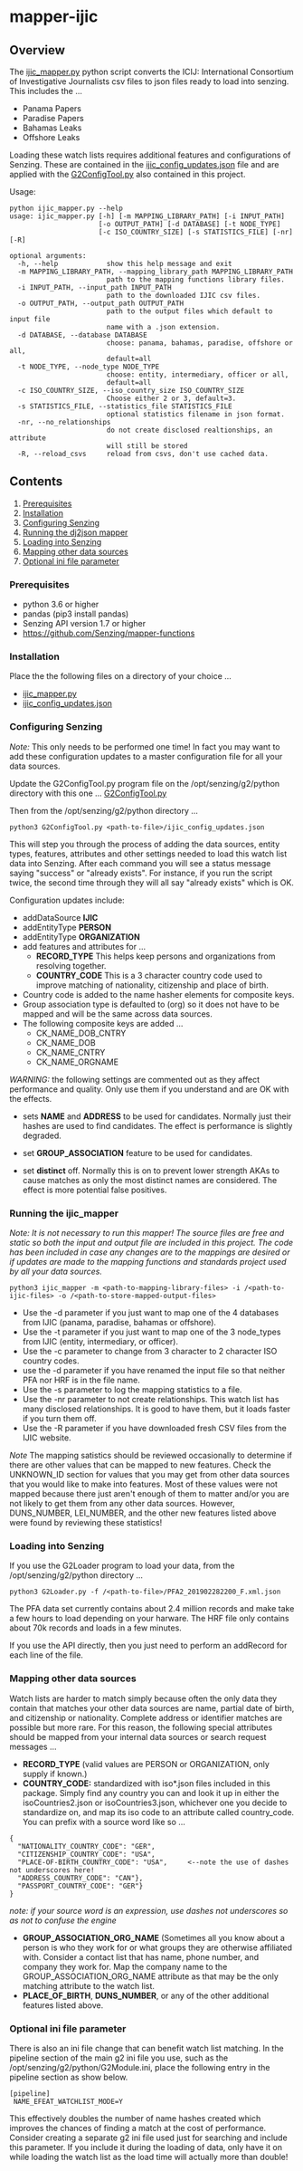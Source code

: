 # mapper-ijic

## Overview

The [ijic_mapper.py](ijic_mapper.py) python script converts the ICIJ: International Consortium of Investigative Journalists
csv files to json files ready to load into senzing.  This includes the ...
- Panama Papers 
- Paradise Papers
- Bahamas Leaks
- Offshore Leaks

Loading these watch lists requires additional features and configurations of Senzing. These are contained in the 
[ijic_config_updates.json](ijic_config_updates.json) file and are applied with the [G2ConfigTool.py](G2ConfigTool.py) also contained in this project.

Usage:
```console
python ijic_mapper.py --help
usage: ijic_mapper.py [-h] [-m MAPPING_LIBRARY_PATH] [-i INPUT_PATH]
                      [-o OUTPUT_PATH] [-d DATABASE] [-t NODE_TYPE]
                      [-c ISO_COUNTRY_SIZE] [-s STATISTICS_FILE] [-nr] [-R]

optional arguments:
  -h, --help            show this help message and exit
  -m MAPPING_LIBRARY_PATH, --mapping_library_path MAPPING_LIBRARY_PATH
                        path to the mapping functions library files.
  -i INPUT_PATH, --input_path INPUT_PATH
                        path to the downloaded IJIC csv files.
  -o OUTPUT_PATH, --output_path OUTPUT_PATH
                        path to the output files which default to input file
                        name with a .json extension.
  -d DATABASE, --database DATABASE
                        choose: panama, bahamas, paradise, offshore or all,
                        default=all
  -t NODE_TYPE, --node_type NODE_TYPE
                        choose: entity, intermediary, officer or all,
                        default=all
  -c ISO_COUNTRY_SIZE, --iso_country_size ISO_COUNTRY_SIZE
                        Choose either 2 or 3, default=3.
  -s STATISTICS_FILE, --statistics_file STATISTICS_FILE
                        optional statistics filename in json format.
  -nr, --no_relationships
                        do not create disclosed realtionships, an attribute
                        will still be stored
  -R, --reload_csvs     reload from csvs, don't use cached data.
```

## Contents

1. [Prerequisites](#Prerequisites)
2. [Installation](#Installation)
3. [Configuring Senzing](#Configuring-Senzing)
4. [Running the dj2json mapper](#Running-the-ijic_mapper)
5. [Loading into Senzing](#Loading-into-Senzing)
6. [Mapping other data sources](#Mapping-other-data-sources)
7. [Optional ini file parameter](#Optional-ini-file-parameter)

### Prerequisites
- python 3.6 or higher
- pandas (pip3 install pandas)
- Senzing API version 1.7 or higher
- https://github.com/Senzing/mapper-functions

### Installation

Place the the following files on a directory of your choice ...
- [ijic_mapper.py](ijic_mapper.py) 
- [ijic_config_updates.json](ijic_config_updates.json)

### Configuring Senzing

*Note:* This only needs to be performed one time! In fact you may want to add these configuration updates to a master configuration file for all your data sources.

Update the G2ConfigTool.py program file on the /opt/senzing/g2/python directory with this one ... [G2ConfigTool.py](G2ConfigTool.py)

Then from the /opt/senzing/g2/python directory ...
```console
python3 G2ConfigTool.py <path-to-file>/ijic_config_updates.json
```
This will step you through the process of adding the data sources, entity types, features, attributes and other settings needed to load this watch list data into Senzing. After each command you will see a status message saying "success" or "already exists".  For instance, if you run the script twice, the second time through they will all say "already exists" which is OK.

Configuration updates include:
- addDataSource **IJIC**
- addEntityType **PERSON**
- addEntityType **ORGANIZATION**
- add features and attributes for ...
    - **RECORD_TYPE** This helps keep persons and organizations from resolving together.
    - **COUNTRY_CODE** This is a 3 character country code used to improve matching of nationality, citizenship and place of birth.
- Country code is added to the name hasher elements for composite keys.
- Group association type is defaulted to (org) so it does not have to be mapped and will be the same across data sources.
- The following composite keys are added ...
    - CK_NAME_DOB_CNTRY
    - CK_NAME_DOB
    - CK_NAME_CNTRY
    - CK_NAME_ORGNAME

*WARNING:* the following settings are commented out as they affect performance and quality. Only use them if you understand and are OK with the effects.
- sets **NAME** and **ADDRESS** to be used for candidates. Normally just their hashes are used to find candidates.  The effect is performance is slightly degraded.
- set **GROUP_ASSOCIATION** feature to be used for candidates.

- set **distinct** off.  Normally this is on to prevent lower strength AKAs to cause matches as only the most distinct names are considered. The effect is more potential false positives.

### Running the ijic_mapper

*Note: It is not necessary to run this mapper!  The source files are free and static so both the input and output file are included in this project.  The code has been included in case any changes are to the mappings are desired or if updates are made to the mapping functions and standards project used by all your data sources.*

```console
python3 ijic_mapper -m <path-to-mapping-library-files> -i /<path-to-ijic-files> -o /<path-to-store-mapped-output-files>
```
- Use the -d parameter if you just want to map one of the 4 databases from IJIC (panama, paradise, bahamas or offshore).
- Use the -t parameter if you just want to map one of the 3 node_types from IJIC (entity, intermediary, or officer).
- Use the -c parameter to change from 3 character to 2 character ISO country codes.
- use the -d parameter if you have renamed the input file so that neither PFA nor HRF is in the file name.
- Use the -s parameter to log the mapping statistics to a file.
- Use the -nr parameter to not create relationships.  This watch list has many disclosed relationships.  It is good to have them, but it loads faster if you turn them off.
- Use the -R parameter if you have downloaded fresh CSV files from the IJIC website.

*Note* The mapping satistics should be reviewed occasionally to determine if there are other values that can be mapped to new features.  Check the UNKNOWN_ID section for values that you may get from other data sources that you would like to make into features.  Most of these values were not mapped because there just aren't enough of them to matter and/or you are not likely to get them from any other data sources. However, DUNS_NUMBER, LEI_NUMBER, and the other new features listed above were found by reviewing these statistics!

### Loading into Senzing

If you use the G2Loader program to load your data, from the /opt/senzing/g2/python directory ...
```console
python3 G2Loader.py -f /<path-to-file>/PFA2_201902282200_F.xml.json
```
The PFA data set currently contains about 2.4 million records and make take a few hours to load depending on your harware.  The HRF file only contains about 70k records and loads in a few minutes. 

If you use the API directly, then you just need to perform an addRecord for each line of the file.

### Mapping other data sources

Watch lists are harder to match simply because often the only data they contain that matches your other data sources are name, partial date of birth, and citizenship or nationality.  Complete address or identifier matches are possible but more rare. For this reason, the following special attributes should be mapped from your internal data sources or search request messages ... 
- **RECORD_TYPE** (valid values are PERSON or ORGANIZATION, only supply if known.)
- **COUNTRY_CODE:** standardized with iso\*.json files included in this package. Simply find any country you can and look it up in either the isoCountries2.json or isoCountries3.json, whichever one you decide to standardize on, and map its iso code to an attribute called country_code. You can prefix with a source word like so ...
```console
{
  "NATIONALITY_COUNTRY_CODE": "GER",
  "CITIZENSHIP_COUNTRY_CODE": "USA",
  "PLACE-OF-BIRTH_COUNTRY_CODE": "USA",     <--note the use of dashes not underscores here!
  "ADDRESS_COUNTRY_CODE": "CAN"},
  "PASSPORT_COUNTRY_CODE": "GER"}
}
```
*note: if your source word is an expression, use dashes not underscores so as not to confuse the engine*
- **GROUP_ASSOCIATION_ORG_NAME** (Sometimes all you know about a person is who they work for or what groups they are otherwise affiliated with. Consider a contact list that has name, phone number, and company they work for.   Map the company name to the GROUP_ASSOCIATION_ORG_NAME attribute as that may be the only matching attribute to the watch list.
- **PLACE_OF_BIRTH**, **DUNS_NUMBER**, or any of the other additional features listed above. 

### Optional ini file parameter

There is also an ini file change that can benefit watch list matching.  In the pipeline section of the main g2 ini file you use, such as the /opt/senzing/g2/python/G2Module.ini, place the following entry in the pipeline section as show below.

```console
[pipeline]
 NAME_EFEAT_WATCHLIST_MODE=Y
```

This effectively doubles the number of name hashes created which improves the chances of finding a match at the cost of performance.  Consider creating a separate g2 ini file used just for searching and include this parameter.  If you include it during the loading of data, only have it on while loading the watch list as the load time will actually more than double! 


